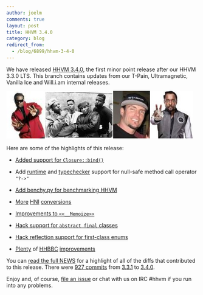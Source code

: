 ```yaml
---
author: joelm
comments: true
layout: post
title: HHVM 3.4.0
category: blog
redirect_from:
  - /blog/6899/hhvm-3-4-0
---
```


We have released [HHVM 3.4.0](https://github.com/facebook/hhvm/wiki/Prebuilt%20Packages%20for%20HHVM), the first minor point release after our HHVM 3.3.0 LTS. This branch contains updates from our T-Pain, Ultramagnetic, Vanilla Ice and Will.i.am internal releases.

![HHVM 3.4 releases](/static/images/posts/hhvm-3-4.jpg)

Here are some of the highlights of this release:




  * [Added support for `Closure::bind()`](https://github.com/facebook/hhvm/commit/3e290683d8504c74570343aee66da45863db8adf)


  * Add [runtime](https://github.com/facebook/hhvm/commit/8fd5a78b02d2d62538e77fcbc927df759c1722f9) and [typechecker](https://github.com/facebook/hhvm/commit/833c6401b004f0cab425e9c8c295198a430af131) support for null-safe method call operator `"?->"`


  * [Add benchy.py for benchmarking HHVM](https://github.com/facebook/hhvm/commit/968fe31ec85a35252649b6d5a7b088a4dd0d3813)


  * [More](https://github.com/facebook/hhvm/commit/0378d0450823df0e3e48dcf29d6dd4f343ada375) [HNI](https://github.com/facebook/hhvm/commit/dc520e830de784aff2e0b9630d565d6eb89f7e6b) [conversions](https://github.com/facebook/hhvm/tree/HHVM-3.4/hphp/runtime/ext)


  * [Improvements to `<<__Memoize>>`](https://github.com/facebook/hhvm/commit/82efe5f65e255685fe24c5bab4da5817c8974892)


  * [Hack support for `abstract final` classes](https://github.com/facebook/hhvm/commit/faedfaf46b0deb859b0c20fb36a574be7a4f2f55)


  * [Hack reflection support for first-class enums](https://github.com/facebook/hhvm/commit/ad9f7e663ddc7f438d2e6df66e27a8a5740fb369)


  * [Plenty](https://github.com/facebook/hhvm/commit/a928d1d278825d4752e19e63e90d56445e3cbf4f) of [HHBBC](https://github.com/facebook/hhvm/commit/c6900bba94a721534f4e67fc62ef611da1a5a679) [improvements](https://github.com/facebook/hhvm/commit/79ef31967407138c4483f095fe94217fb87bf75a)


You can [read the full NEWS](https://github.com/facebook/hhvm/blob/HHVM-3.4/NEWS) for a highlight of all of the diffs that contributed to this release. There were [927 commits](https://github.com/facebook/hhvm/compare/HHVM-3.3.1...HHVM-3.4.0) from [3.3.1](https://github.com/facebook/hhvm/tree/HHVM-3.3.1) to [3.4.0](https://github.com/facebook/hhvm/tree/HHVM-3.4.0).

Enjoy and, of course, [file an issue](https://github.com/facebook/hhvm/issues) or chat with us on IRC #hhvm if you run into any problems.
